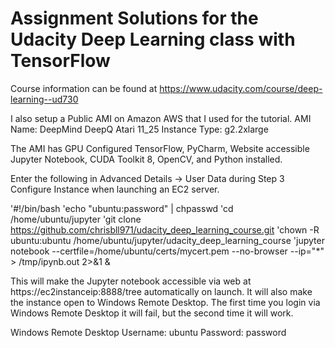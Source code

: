 Assignment Solutions for the Udacity Deep Learning class with TensorFlow
===========================================================

Course information can be found at https://www.udacity.com/course/deep-learning--ud730


I also setup a Public AMI on Amazon AWS that I used for the tutorial.
AMI Name: DeepMind DeepQ Atari 11_25
Instance Type: g2.2xlarge

The AMI has GPU Configured TensorFlow, PyCharm, Website accessible Jupyter Notebook, CUDA Toolkit 8, OpenCV, and Python installed. 

Enter the following in Advanced Details -> User Data during Step 3 Configure Instance when launching an EC2 server.

'#!/bin/bash
'echo "ubuntu:password" | chpasswd
'cd /home/ubuntu/jupyter
'git clone https://github.com/chrisbll971/udacity_deep_learning_course.git
'chown -R ubuntu:ubuntu /home/ubuntu/jupyter/udacity_deep_learning_course
'jupyter notebook --certfile=/home/ubuntu/certs/mycert.pem --no-browser --ip="*" > /tmp/ipynb.out 2>&1 &


This will make the Jupyter notebook accessible via web at https://ec2instanceip:8888/tree automatically on launch. It will also make the instance open to Windows Remote Desktop. The first time you login via Windows Remote Desktop it will fail, but the second time it will work.

Windows Remote Desktop
Username: ubuntu
Password: password

